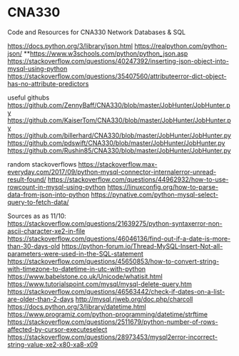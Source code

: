 # CNA330
Code and Resources for CNA330 Network Databases &amp; SQL

https://docs.python.org/3/library/json.html
https://realpython.com/python-json/
**https://www.w3schools.com/python/python_json.asp
https://stackoverflow.com/questions/40247392/inserting-json-object-into-mysql-using-python
https://stackoverflow.com/questions/35407560/attributeerror-dict-object-has-no-attribute-predictors

useful githubs
https://github.com/ZennyBaff/CNA330/blob/master/JobHunter/JobHunter.py
https://github.com/KaiserTom/CNA330/blob/master/JobHunter/JobHunter.py
https://github.com/billerhard/CNA330/blob/master/JobHunter/JobHunter.py
https://github.com/pdswift/CNA330/blob/master/JobHunter/JobHunter.py
https://github.com/Rushin85/CNA330/blob/master/JobHunter/JobHunter.py

random stackoverflows
https://stackoverflow.max-everyday.com/2017/09/python-mysql-connector-internalerror-unread-result-found/
https://stackoverflow.com/questions/44962932/how-to-use-rowcount-in-mysql-using-python
https://linuxconfig.org/how-to-parse-data-from-json-into-python
https://pynative.com/python-mysql-select-query-to-fetch-data/

Sources as as 11/10:
https://stackoverflow.com/questions/21639275/python-syntaxerror-non-ascii-character-xe2-in-file
https://stackoverflow.com/questions/46046136/find-out-if-a-date-is-more-than-30-days-old
https://python-forum.io/Thread-MySQL-Insert-Not-all-parameters-were-used-in-the-SQL-statement
https://stackoverflow.com/questions/45650853/how-to-convert-string-with-timezone-to-datetime-in-utc-with-python
https://www.babelstone.co.uk/Unicode/whatisit.html
https://www.tutorialspoint.com/mysql/mysql-delete-query.htm
https://stackoverflow.com/questions/46563442/check-if-dates-on-a-list-are-older-than-2-days
http://mysql.rjweb.org/doc.php/charcoll
https://docs.python.org/3/library/datetime.html
https://www.programiz.com/python-programming/datetime/strftime
https://stackoverflow.com/questions/2511679/python-number-of-rows-affected-by-cursor-executeselect
https://stackoverflow.com/questions/28973453/mysql2error-incorrect-string-value-xe2-x80-xa8-x09